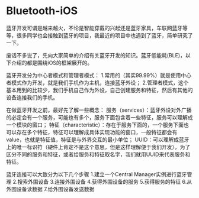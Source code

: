 # Bluetooth-iOS

蓝牙开发可谓是越来越火，不论是智能穿戴的兴起还是蓝牙家具，车联网蓝牙等等，很多同学也会接触到蓝牙的项目，我最近的项目中也遇到了蓝牙，简单研究了一下。

废话不多说了，先向大家简单的介绍有关蓝牙开发的知识。蓝牙低能耗(BLE)，以下介绍的都是围绕iOS的框架展开的。  

蓝牙开发分为中心者模式和管理者模式：
1.常用的（其实99.99%）就是使用中心者模式作为开发，就是我们手机作为主机，连接蓝牙外设；
2.管理者模式，这个基本用到的比较少，我们手机自己作为外设，自己创建服务和特征，然后有其他的设备连接我们的手机。

在做蓝牙开发之前，最好先了解一些概念： 
服务（services）：蓝牙外设对外广播的必定会有一个服务，可能也有多个，服务下面包含着一些特征，服务可以理解成一个模块的窗口； 
特征（characteristic）：存在于服务下面的，一个服务下面也可以存在多个特征，特征可以理解成具体实现功能的窗口，一般特征都会有value，也就是特征值，特征是与外界交互的最小单位； 
UUID：可以理解成蓝牙上的唯一标识符（硬件上肯定不是这个意思，但是这样理解便于我们开发），为了区分不同的服务和特征，或者给服务和特征取名字，我们就用UUID来代表服务和特征。  

蓝牙连接可以大致分为以下几个步骤 
1.建立一个Central Manager实例进行蓝牙管理 
2.搜索外围设备 
3.连接外围设备 
4.获得外围设备的服务 
5.获得服务的特征 
6.从外围设备读数据 
7.给外围设备发送数据
